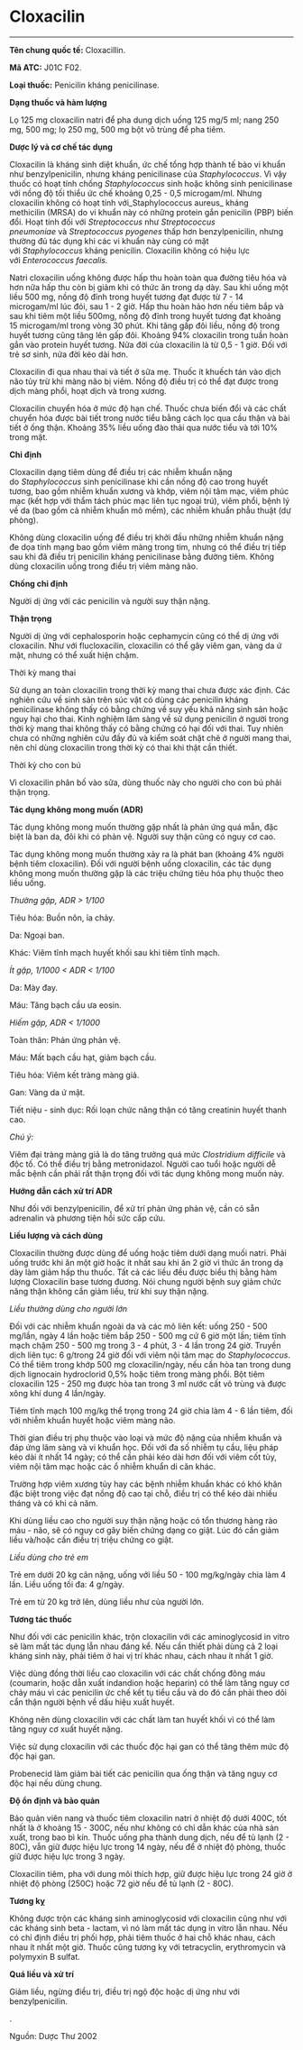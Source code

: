 # Cloxacilin

---

**Tên chung quốc tế:** Cloxacillin.

**Mã ATC:** J01C F02.

**Loại thuốc:** Penicilin kháng penicilinase.

**Dạng thuốc và hàm lượng**

Lọ 125 mg cloxacilin natri để pha dung dịch uống 125 mg/5 ml; nang 250 mg, 500 mg; lọ 250 mg, 500 mg bột vô trùng để pha tiêm.

**Dược lý và cơ chế tác dụng**

Cloxacilin là kháng sinh diệt khuẩn, ức chế tổng hợp thành tế bào vi khuẩn như benzylpenicilin, nhưng kháng penicilinase của _Staphylococcus_. Vì vậy thuốc có hoạt tính chống _Staphylococcus_ sinh hoặc không sinh penicilinase với nồng độ tối thiểu ức chế khoảng 0,25 - 0,5 microgam/ml. Nhưng cloxacilin không có hoạt tính với_Staphylococcus aureus_ kháng methicilin (MRSA) do vi khuẩn này có những protein gắn penicilin (PBP) biến đổi. Hoạt tính đối với _Streptococcus_ như _Streptococcus pneumoniae_ và _Streptococcus pyogenes_ thấp hơn benzylpenicilin, nhưng thường đủ tác dụng khi các vi khuẩn này cùng có mặt với _Staphylococcus_ kháng penicilin. Cloxacilin không có hiệu lực với _Enterococcus faecalis._

Natri cloxacilin uống không được hấp thu hoàn toàn qua đường tiêu hóa và hơn nữa hấp thu còn bị giảm khi có thức ăn trong dạ dày. Sau khi uống một liều 500 mg, nồng độ đỉnh trong huyết tương đạt được từ 7 - 14 microgam/ml lúc đói, sau 1 - 2 giờ. Hấp thu hoàn hảo hơn nếu tiêm bắp và sau khi tiêm một liều 500mg, nồng độ đỉnh trong huyết tương đạt khoảng   
15 microgam/ml trong vòng 30 phút. Khi tăng gấp đôi liều, nồng độ trong huyết tương cũng tăng lên gấp đôi. Khoảng 94% cloxacilin trong tuần hoàn gắn vào protein huyết tương. Nửa đời của cloxacilin là từ 0,5 - 1 giờ. Ðối với trẻ sơ sinh, nửa đời kéo dài hơn.

Cloxacilin đi qua nhau thai và tiết ở sữa mẹ. Thuốc ít khuếch tán vào dịch não tủy trừ khi màng não bị viêm. Nồng độ điều trị có thể đạt được trong dịch màng phổi, hoạt dịch và trong xương.

Cloxacilin chuyển hóa ở mức độ hạn chế. Thuốc chưa biến đổi và các chất chuyển hóa được bài tiết trong nước tiểu bằng cách lọc qua cầu thận và bài tiết ở ống thận. Khoảng 35% liều uống đào thải qua nước tiểu và tới 10% trong mật.

**Chỉ định**

Cloxacilin dạng tiêm dùng để điều trị các nhiễm khuẩn nặng do _Staphylococcus_ sinh penicilinase khi cần nồng độ cao trong huyết tương, bao gồm nhiễm khuẩn xương và khớp, viêm nội tâm mạc, viêm phúc mạc (kết hợp với thẩm tách phúc mạc liên tục ngoại trú), viêm phổi, bệnh lý về da (bao gồm cả nhiễm khuẩn mô mềm), các nhiễm khuẩn phẫu thuật (dự phòng).

Không dùng cloxacilin uống để điều trị khởi đầu những nhiễm khuẩn nặng đe dọa tính mạng bao gồm viêm màng trong tim, nhưng có thể điều trị tiếp sau khi đã điều trị penicilin kháng penicilinase bằng đường tiêm. Không dùng cloxacilin uống trong điều trị viêm màng não.

**Chống chỉ định**

Người dị ứng với các penicilin và người suy thận nặng.

**Thận trọng**

Người dị ứng với cephalosporin hoặc cephamycin cũng có thể dị ứng với cloxacilin. Như với flucloxacilin, cloxacilin có thể gây viêm gan, vàng da ứ mật, nhưng có thể xuất hiện chậm.

Thời kỳ mang thai

Sử dụng an toàn cloxacilin trong thời kỳ mang thai chưa được xác định. Các nghiên cứu về sinh sản trên súc vật có dùng các penicilin kháng penicilinase không thấy có bằng chứng về suy yếu khả năng sinh sản hoặc nguy hại cho thai. Kinh nghiệm lâm sàng về sử dụng penicilin ở người trong thời kỳ mang thai không thấy có bằng chứng có hại đối với thai. Tuy nhiên chưa có những nghiên cứu đầy đủ và kiểm soát chặt chẽ ở người mang thai, nên chỉ dùng cloxacilin trong thời kỳ có thai khi thật cần thiết.

Thời kỳ cho con bú

Vì cloxacilin phân bố vào sữa, dùng thuốc này cho người cho con bú phải thận trọng.

**Tác dụng không mong muốn (ADR)**

Tác dụng không mong muốn thường gặp nhất là phản ứng quá mẫn, đặc biệt là ban da, đôi khi có phản vệ. Người suy thận cũng có nguy cơ cao.

Tác dụng không mong muốn thường xảy ra là phát ban (khoảng 4% người bệnh tiêm cloxacilin). Ðối với người bệnh uống cloxacilin, các tác dụng không mong muốn thường gặp là các triệu chứng tiêu hóa phụ thuộc theo liều uống.

_Thường gặp, ADR > 1/100_

Tiêu hóa: Buồn nôn, ỉa chảy.

Da: Ngoại ban.

Khác: Viêm tĩnh mạch huyết khối sau khi tiêm tĩnh mạch.

_Ít gặp, 1/1000 < ADR < 1/100_

Da: Mày đay.

Máu: Tăng bạch cầu ưa eosin.

_Hiếm gặp, ADR < 1/1000_

Toàn thân: Phản ứng phản vệ.

Máu: Mất bạch cầu hạt, giảm bạch cầu.

Tiêu hóa: Viêm kết tràng màng giả.

Gan: Vàng da ứ mật.

Tiết niệu - sinh dục: Rối loạn chức năng thận có tăng creatinin huyết thanh cao.

_Chú ý:_

Viêm đại tràng màng giả là do tăng trưởng quá mức _Clostridium difficile_ và độc tố. Có thể điều trị bằng metronidazol. Người cao tuổi hoặc người dễ mắc bệnh cần phải rất thận trọng đối với tác dụng không mong muốn này.

**Hướng dẫn cách xử trí ADR**

Như đối với benzylpenicilin, để xử trí phản ứng phản vệ, cần có sẵn adrenalin và phương tiện hồi sức cấp cứu.

**Liều lượng và cách dùng**

Cloxacilin thường được dùng để uống hoặc tiêm dưới dạng muối natri. Phải uống trước khi ăn một giờ hoặc ít nhất sau khi ăn 2 giờ vì thức ăn trong dạ dày làm giảm hấp thu thuốc. Tất cả các liều đều được biểu thị bằng hàm lượng Cloxacilin base tương đương. Nói chung người bệnh suy giảm chức năng thận không cần giảm liều, trừ khi suy thận nặng.

_Liều thường dùng cho người lớn_

Ðối với các nhiễm khuẩn ngoài da và các mô liên kết: uống 250 - 500 mg/lần, ngày 4 lần hoặc tiêm bắp 250 - 500 mg cứ 6 giờ một lần; tiêm tĩnh mạch chậm 250 - 500 mg trong 3 - 4 phút, 3 - 4 lần trong 24 giờ. Truyền dịch liên tục: 6 g/trong 24 giờ đối với viêm nội tâm mạc do _Staphylococcus_. Có thể tiêm trong khớp 500 mg cloxacilin/ngày, nếu cần hòa tan trong dung dịch lignocain hydroclorid 0,5% hoặc tiêm trong màng phổi. Bột tiêm cloxacilin 125 - 250 mg được hòa tan trong 3 ml nước cất vô trùng và được xông khí dung 4 lần/ngày.

Tiêm tĩnh mạch 100 mg/kg thể trọng trong 24 giờ chia làm 4 - 6 lần tiêm, đối với nhiễm khuẩn huyết hoặc viêm màng não.

Thời gian điều trị phụ thuộc vào loại và mức độ nặng của nhiễm khuẩn và đáp ứng lâm sàng và vi khuẩn học. Ðối với đa số nhiễm tụ cầu, liệu pháp kéo dài ít nhất 14 ngày; có thể cần phải kéo dài hơn đối với viêm cốt tủy, viêm nội tâm mạc hoặc các ổ nhiễm khuẩn di căn khác.

Trường hợp viêm xương tủy hay các bệnh nhiễm khuẩn khác có khó khăn đặc biệt trong việc đạt nồng độ cao tại chỗ, điều trị có thể kéo dài nhiều tháng và có khi cả năm.

Khi dùng liều cao cho người suy thận nặng hoặc có tổn thương hàng rào máu - não, sẽ có nguy cơ gây biến chứng dạng co giật. Lúc đó cần giảm liều và/hoặc cần điều trị triệu chứng co giật.

_Liều dùng cho trẻ em_

Trẻ em dưới 20 kg cân nặng, uống với liều 50 - 100 mg/kg/ngày chia làm 4 lần. Liều uống tối đa: 4 g/ngày.

Trẻ em từ 20 kg trở lên, dùng liều như của người lớn.

**Tương tác thuốc**

Như đối với các penicilin khác, trộn cloxacilin với các aminoglycosid in vitro sẽ làm mất tác dụng lẫn nhau đáng kể. Nếu cần thiết phải dùng cả 2 loại kháng sinh này, phải tiêm ở hai vị trí khác nhau, cách nhau ít nhất 1 giờ.

Việc dùng đồng thời liều cao cloxacilin với các chất chống đông máu (coumarin, hoặc dẫn xuất indandion hoặc heparin) có thể làm tăng nguy cơ chảy máu vì các penicilin ức chế kết tụ tiểu cầu và do đó cần phải theo dõi cẩn thận người bệnh về dấu hiệu xuất huyết.

Không nên dùng cloxacilin với các chất làm tan huyết khối vì có thể làm tăng nguy cơ xuất huyết nặng.

Việc sử dụng cloxacilin với các thuốc độc hại gan có thể tăng thêm mức độ độc hại gan.

Probenecid làm giảm bài tiết các penicilin qua ống thận và tăng nguy cơ độc hại nếu dùng chung.

**Ðộ ổn định và bảo quản**

Bảo quản viên nang và thuốc tiêm cloxacilin natri ở nhiệt độ dưới 400C, tốt nhất là ở khoảng 15 - 300C, nếu như không có chỉ dẫn khác của nhà sản xuất, trong bao bì kín. Thuốc uống pha thành dung dịch, nếu để tủ lạnh (2 - 80C), vẫn giữ được hiệu lực trong 14 ngày, nếu để ở nhiệt độ phòng, thuốc giữ được hiệu lực trong 3 ngày.

Cloxacilin tiêm, pha với dung môi thích hợp, giữ được hiệu lực trong 24 giờ ở nhiệt độ phòng (250C) hoặc 72 giờ nếu để tủ lạnh (2 - 80C).

**Tương kỵ**

Không được trộn các kháng sinh aminoglycosid với cloxacilin cũng như với các kháng sinh beta - lactam, vì nó làm mất tác dụng in vitro lẫn nhau. Nếu có chỉ định điều trị phối hợp, phải tiêm thuốc ở hai chỗ khác nhau, cách nhau ít nhất một giờ. Thuốc cũng tương kỵ với tetracyclin, erythromycin và polymyxin B sulfat.

**Quá liều và xử trí**

Giảm liều, ngừng điều trị, điều trị ngộ độc hoặc dị ứng như với benzylpenicilin.

.

Nguồn: Dược Thư 2002